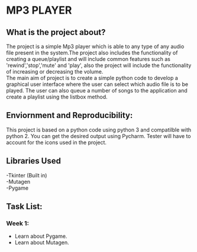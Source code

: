 # MP3 PLAYER

## What is the project about?  
The project is a simple Mp3 player which is able to any type of any audio file present in the system.The project also includes the functionality of creating a queue/playlist and will include common features such as 'rewind','stop','mute' and 'play', also the project will include the functionality of increasing or decreasing the volume.  
The main aim of project is to create a simple python code to develop a graphical user interface where the user can select which audio file is to be played. The user can also queue a number of songs to the application and create a playlist using the listbox method. 

## Enviornment and Reproducibility:  
This project is based on a python code using python 3 and compatilble with python 2. You can get the desired output using Pycharm. Tester will have to account for the icons used in the project.

## Libraries Used  
-Tkinter (Built in)  
-Mutagen  
-Pygame  

## Task List:
### Week 1:  
 - Learn about Pygame.  
 - Learn about Mutagen. 
